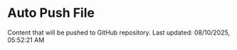 # Auto Push File

Content that will be pushed to GitHub repository.
Last updated: 08/10/2025, 05:52:21 AM